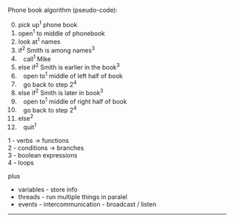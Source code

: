 Phone book algorithm (pseudo-code):

0. pick up<sup>1</sup> phone book
1. open<sup>1</sup> to middle of phonebook
1. look at<sup>1</sup> names
1. if<sup>2</sup> Smith is among names<sup>3</sup>
1. &nbsp;&nbsp;&nbsp;call<sup>1</sup> Mike
1. else if<sup>2</sup> Smith is earlier in the book<sup>3</sup>
1. &nbsp;&nbsp;&nbsp;open to<sup>1</sup> middle of left half of book
1. &nbsp;&nbsp;&nbsp;go back to step 2<sup>4</sup>
1. else if<sup>2</sup> Smith is later in book<sup>3</sup>
1. &nbsp;&nbsp;&nbsp;open to<sup>1</sup> middle of right half of book
1. &nbsp;&nbsp;&nbsp;go back to step 2<sup>4</sup>
1. else<sup>2</sup>
1. &nbsp;&nbsp;&nbsp;quit<sup>1</sup>

1 - verbs -> functions <br>
2 - conditions -> branches <br>
3 - boolean expressions <br>
4 - loops <br>

plus<br>

- variables - store info<br>
- threads - run multiple things in paralel<br>
- events - intercommunication - broadcast / listen<br>

---
